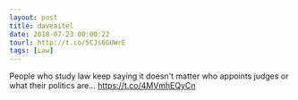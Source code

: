 ```yaml
---
layout: post
title: daveaitel
date: 2018-07-23 00:00:22
tourl: http://t.co/5CJs6GUWrE
tags: [Law]
---
```

People who study law keep saying it doesn't matter who appoints judges or what their politics are... https://t.co/4MVmhEQyCn